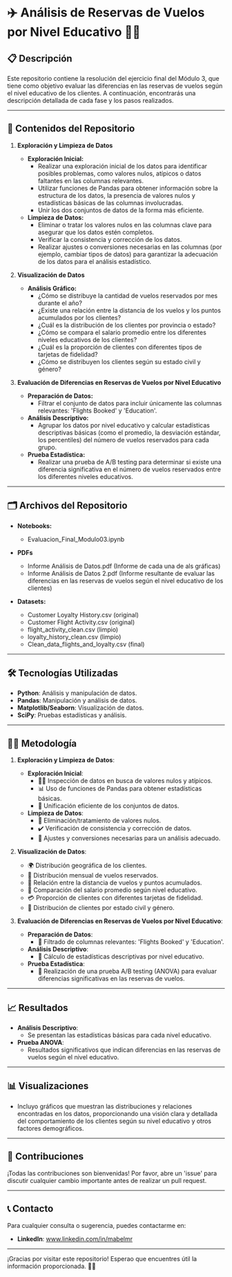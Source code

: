 # ✈️ Análisis de Reservas de Vuelos por Nivel Educativo 🧑‍🏫

## 📋 Descripción

Este repositorio contiene la resolución del ejercicio final del Módulo 3, que tiene como objetivo evaluar las diferencias en las reservas de vuelos según el nivel educativo de los clientes. A continuación, encontrarás una descripción detallada de cada fase y los pasos realizados.

---

## 📂 Contenidos del Repositorio

1. **Exploración y Limpieza de Datos**
    - **Exploración Inicial:**
      - Realizar una exploración inicial de los datos para identificar posibles problemas, como valores nulos, atípicos o datos faltantes en las columnas relevantes.
      - Utilizar funciones de Pandas para obtener información sobre la estructura de los datos, la presencia de valores nulos y estadísticas básicas de las columnas involucradas.
      - Unir los dos conjuntos de datos de la forma más eficiente.
    - **Limpieza de Datos:**
      - Eliminar o tratar los valores nulos en las columnas clave para asegurar que los datos estén completos.
      - Verificar la consistencia y corrección de los datos.
      - Realizar ajustes o conversiones necesarias en las columnas (por ejemplo, cambiar tipos de datos) para garantizar la adecuación de los datos para el análisis estadístico.

2. **Visualización de Datos**
    - **Análisis Gráfico:**
      - ¿Cómo se distribuye la cantidad de vuelos reservados por mes durante el año?
      - ¿Existe una relación entre la distancia de los vuelos y los puntos acumulados por los clientes?
      - ¿Cuál es la distribución de los clientes por provincia o estado?
      - ¿Cómo se compara el salario promedio entre los diferentes niveles educativos de los clientes?
      - ¿Cuál es la proporción de clientes con diferentes tipos de tarjetas de fidelidad?
      - ¿Cómo se distribuyen los clientes según su estado civil y género?

3. **Evaluación de Diferencias en Reservas de Vuelos por Nivel Educativo**
    - **Preparación de Datos:**
      - Filtrar el conjunto de datos para incluir únicamente las columnas relevantes: 'Flights Booked' y 'Education'.
    - **Análisis Descriptivo:**
      - Agrupar los datos por nivel educativo y calcular estadísticas descriptivas básicas (como el promedio, la desviación estándar, los percentiles) del número de vuelos reservados para cada grupo.
    - **Prueba Estadística:**
      - Realizar una prueba de A/B testing para determinar si existe una diferencia significativa en el número de vuelos reservados entre los diferentes niveles educativos.

---

## 🗂️ Archivos del Repositorio

- **Notebooks:**
  - Evaluacion_Final_Modulo03.ipynb
 
- **PDFs**
  - Informe Análisis de Datos.pdf (Informe de cada una de als gráficas)
  - Informe Análisis de Datos 2.pdf (Informe resultante de evaluar las diferencias en las reservas de vuelos según el nivel educativo de los clientes)

- **Datasets:**
  - Customer Loyalty History.csv (original)
  - Customer Flight Activity.csv (original)
  - flight_activity_clean.csv (limpio)
  - loyalty_history_clean.csv (limpio)
  - Clean_data_flights_and_loyalty.csv (final)
---

## 🛠️ Tecnologías Utilizadas

- **Python**: Análisis y manipulación de datos.
- **Pandas**: Manipulación y análisis de datos.
- **Matplotlib/Seaborn**: Visualización de datos.
- **SciPy**: Pruebas estadísticas y análisis.

---

## 🧑‍🔬 Metodología

1. **Exploración y Limpieza de Datos**:
    - **Exploración Inicial**:
        - 🕵️‍♂️ Inspección de datos en busca de valores nulos y atípicos.
        - 📊 Uso de funciones de Pandas para obtener estadísticas básicas.
        - 🔗 Unificación eficiente de los conjuntos de datos.
    - **Limpieza de Datos**:
        - 🚫 Eliminación/tratamiento de valores nulos.
        - ✔️ Verificación de consistencia y corrección de datos.
        - 🔄 Ajustes y conversiones necesarias para un análisis adecuado.

2. **Visualización de Datos**:
    - 🌍 Distribución geográfica de los clientes.
    - 📅 Distribución mensual de vuelos reservados.
    - 📏 Relación entre la distancia de vuelos y puntos acumulados.
    - 💼 Comparación del salario promedio según nivel educativo.
    - 💳 Proporción de clientes con diferentes tarjetas de fidelidad.
    - 👥 Distribución de clientes por estado civil y género.

3. **Evaluación de Diferencias en Reservas de Vuelos por Nivel Educativo**:
    - **Preparación de Datos**:
        - 📑 Filtrado de columnas relevantes: 'Flights Booked' y 'Education'.
    - **Análisis Descriptivo**:
        - 📐 Cálculo de estadísticas descriptivas por nivel educativo.
    - **Prueba Estadística**:
        - 🧪 Realización de una prueba A/B testing (ANOVA) para evaluar diferencias significativas en las reservas de vuelos.

---

## 📈 Resultados

- **Análisis Descriptivo**:
  - Se presentan las estadísticas básicas para cada nivel educativo.
- **Prueba ANOVA**:
  - Resultados significativos que indican diferencias en las reservas de vuelos según el nivel educativo.

---

## 📊 Visualizaciones

- Incluyo gráficos que muestran las distribuciones y relaciones encontradas en los datos, proporcionando una visión clara y detallada del comportamiento de los clientes según su nivel educativo y otros factores demográficos.

---

## 🤝 Contribuciones

¡Todas las contribuciones son bienvenidas! Por favor, abre un 'issue' para discutir cualquier cambio importante antes de realizar un pull request.

---

## 📞 Contacto

Para cualquier consulta o sugerencia, puedes contactarme en:

- **LinkedIn**: www.linkedin.com/in/mabelmr

---

¡Gracias por visitar este repositorio! Esperao que encuentres útil la información proporcionada. 🐱‍🚀

